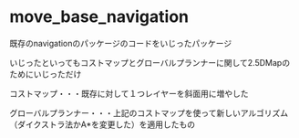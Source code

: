 # move_base_navigation
既存のnavigationのパッケージのコードをいじったパッケージ

いじったといってもコストマップとグローバルプランナーに関して2.5DMapのためにいじっただけ

コストマップ・・・既存に対して１つレイヤーを斜面用に増やした

グローバルプランナー・・・上記のコストマップを使って新しいアルゴリズム（ダイクストラ法かA*を変更した）を適用したもの

